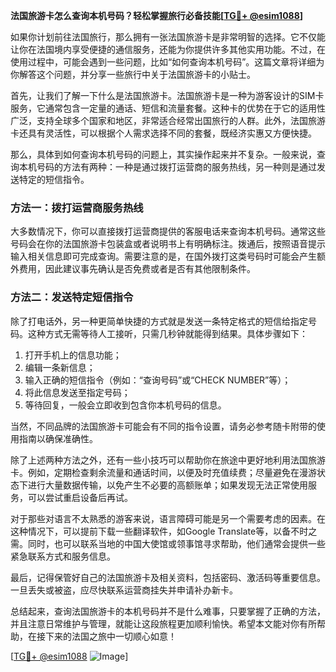 **法国旅游卡怎么查询本机号码？轻松掌握旅行必备技能[[TG💪+ @esim1088](https://t.me/s/esim1088)]**

如果你计划前往法国旅行，那么拥有一张法国旅游卡是非常明智的选择。它不仅能让你在法国境内享受便捷的通信服务，还能为你提供许多其他实用功能。不过，在使用过程中，可能会遇到一些问题，比如“如何查询本机号码”。这篇文章将详细为你解答这个问题，并分享一些旅行中关于法国旅游卡的小贴士。

首先，让我们了解一下什么是法国旅游卡。法国旅游卡是一种为游客设计的SIM卡服务，它通常包含一定量的通话、短信和流量套餐。这种卡的优势在于它的适用性广泛，支持全球多个国家和地区，非常适合经常出国旅行的人群。此外，法国旅游卡还具有灵活性，可以根据个人需求选择不同的套餐，既经济实惠又方便快捷。

那么，具体到如何查询本机号码的问题上，其实操作起来并不复杂。一般来说，查询本机号码的方法有两种：一种是通过拨打运营商的服务热线，另一种则是通过发送特定的短信指令。

### 方法一：拨打运营商服务热线

大多数情况下，你可以直接拨打运营商提供的客服电话来查询本机号码。通常这些号码会在你的法国旅游卡包装盒或者说明书上有明确标注。拨通后，按照语音提示输入相关信息即可完成查询。需要注意的是，在国外拨打这类号码时可能会产生额外费用，因此建议事先确认是否免费或者是否有其他限制条件。

### 方法二：发送特定短信指令

除了打电话外，另一种更简单快捷的方式就是发送一条特定格式的短信给指定号码。这种方式无需等待人工接听，只需几秒钟就能得到结果。具体步骤如下：

1. 打开手机上的信息功能；
2. 编辑一条新信息；
3. 输入正确的短信指令（例如：“查询号码”或“CHECK NUMBER”等）；
4. 将此信息发送至指定号码；
5. 等待回复，一般会立即收到包含你本机号码的信息。

当然，不同品牌的法国旅游卡可能会有不同的指令设置，请务必参考随卡附带的使用指南以确保准确性。

除了上述两种方法之外，还有一些小技巧可以帮助你在旅途中更好地利用法国旅游卡。例如，定期检查剩余流量和通话时间，以便及时充值续费；尽量避免在漫游状态下进行大量数据传输，以免产生不必要的高额账单；如果发现无法正常使用服务，可以尝试重启设备后再试。

对于那些对语言不太熟悉的游客来说，语言障碍可能是另一个需要考虑的因素。在这种情况下，可以提前下载一些翻译软件，如Google Translate等，以备不时之需。同时，也可以联系当地的中国大使馆或领事馆寻求帮助，他们通常会提供一些紧急联系方式和服务信息。

最后，记得保管好自己的法国旅游卡及相关资料，包括密码、激活码等重要信息。一旦丢失或被盗，应尽快联系运营商挂失并申请补办新卡。

总结起来，查询法国旅游卡的本机号码并不是什么难事，只要掌握了正确的方法，并且注意日常维护与管理，就能让这段旅程更加顺利愉快。希望本文能对你有所帮助，在接下来的法国之旅中一切顺心如意！

[[TG💪+ @esim1088](https://t.me/s/esim1088) ![Image](https://i.postimg.cc/4NQfJmqS/Snipaste-2025-05-13-00-14-12.png)]